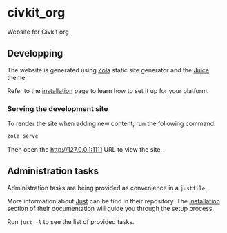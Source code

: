 # civkit_org

Website for Civkit org

## Developping

The website is generated using [Zola] static site generator and the [Juice]
theme.

Refer to the
[installation](https://www.getzola.org/documentation/getting-started/installation/)
page to learn how to set it up for your platform.

### Serving the development site

To render the site when adding new content, run the following command:

```bash
zola serve
```

Then open the <http://127.0.0.1:1111> URL to view the site.

## Administration tasks

Administration tasks are being provided as convenience in a `justfile`.

More information about [Just] can be find in their repository. The
[installation](https://github.com/casey/just#installation) section of their
documentation will guide you through the setup process.

Run `just -l` to see the list of provided tasks.

[Zola]: https://www.getzola.org/
[Juice]: https://www.getzola.org/themes/juice/
[Just]: https://github.com/casey/just
